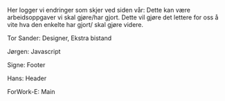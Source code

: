 Her logger vi endringer som skjer ved siden vår: Dette kan være arbeidsoppgaver vi skal gjøre/har gjort.
Dette vil gjøre det lettere for oss å vite hva den enkelte har gjort/ skal gjøre videre.

Tor Sander: Designer, Ekstra bistand

Jørgen: Javascript

Signe: Footer

Hans: Header

ForWork-E: Main
